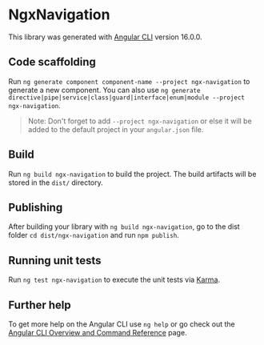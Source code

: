 # NgxNavigation

This library was generated with [Angular CLI](https://github.com/angular/angular-cli) version 16.0.0.

## Code scaffolding

Run `ng generate component component-name --project ngx-navigation` to generate a new component. You can also use `ng generate directive|pipe|service|class|guard|interface|enum|module --project ngx-navigation`.
> Note: Don't forget to add `--project ngx-navigation` or else it will be added to the default project in your `angular.json` file. 

## Build

Run `ng build ngx-navigation` to build the project. The build artifacts will be stored in the `dist/` directory.

## Publishing

After building your library with `ng build ngx-navigation`, go to the dist folder `cd dist/ngx-navigation` and run `npm publish`.

## Running unit tests

Run `ng test ngx-navigation` to execute the unit tests via [Karma](https://karma-runner.github.io).

## Further help

To get more help on the Angular CLI use `ng help` or go check out the [Angular CLI Overview and Command Reference](https://angular.io/cli) page.
